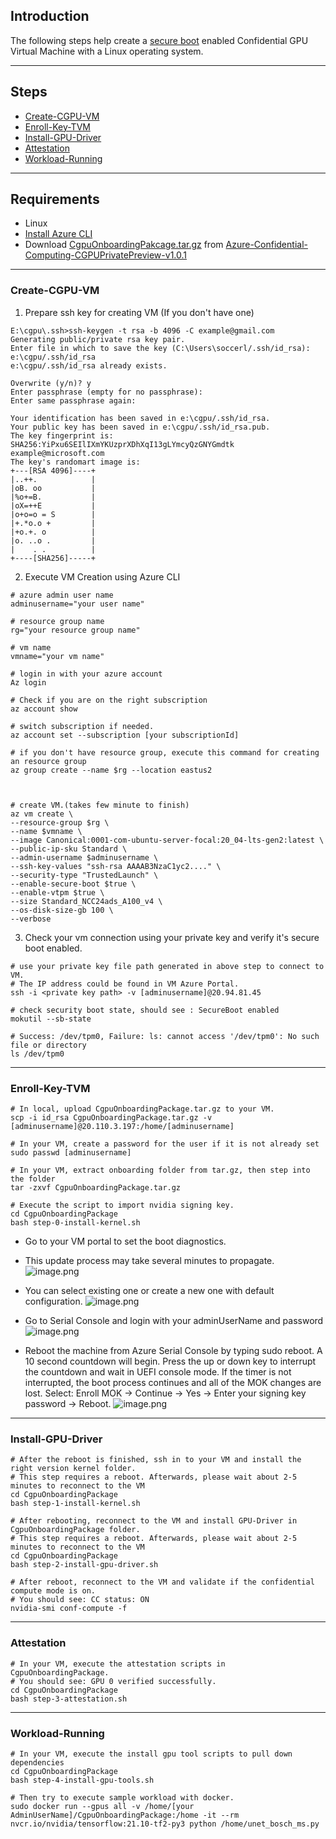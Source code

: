 ## Introduction

The following steps help create a [secure boot](https://docs.microsoft.com/en-us/azure/virtual-machines/trusted-launch) enabled Confidential GPU Virtual Machine with a Linux operating system.

-----------------------------------------------
## Steps

- [Create-CGPU-VM](#Create-CGPU-VM)
- [Enroll-Key-TVM](#Enroll-Key-TVM)
- [Install-GPU-Driver](#Install-GPU-Driver) 
- [Attestation ](#Attestation) 
- [Workload-Running](#Workload-Running) 

---------------------------------------------

## Requirements

- Linux
- [Install Azure CLI](https://docs.microsoft.com/en-us/cli/azure/install-azure-cli) 
- Download [CgpuOnboardingPakcage.tar.gz](https://github.com/Azure-Confidential-Computing/PrivatePreview/releases/download/V1.0.1/CgpuOnboardingPackage.tar.gz) from [Azure-Confidential-Computing-CGPUPrivatePreview-v1.0.1](https://github.com/Azure-Confidential-Computing/PrivatePreview/releases/tag/V1.0.1)

--------------------------------------------------
### Create-CGPU-VM


1. Prepare ssh key for creating VM (If you don't have one)
```
E:\cgpu\.ssh>ssh-keygen -t rsa -b 4096 -C example@gmail.com
Generating public/private rsa key pair.
Enter file in which to save the key (C:\Users\soccerl/.ssh/id_rsa): e:\cgpu/.ssh/id_rsa
e:\cgpu/.ssh/id_rsa already exists.

Overwrite (y/n)? y
Enter passphrase (empty for no passphrase):
Enter same passphrase again:

Your identification has been saved in e:\cgpu/.ssh/id_rsa.
Your public key has been saved in e:\cgpu/.ssh/id_rsa.pub.
The key fingerprint is:
SHA256:YiPxu6SEIlIXmYKUzprXDhXqI13gLYmcyQzGNYGmdtk example@microsoft.com
The key's randomart image is:
+---[RSA 4096]----+
|..++.            |
|oB. oo           |
|%o+=B.           |
|oX=++E           |
|o+o=o = S        |
|+.*o.o +         |
|+o.+. o          |
|o. ..o .         |
|    . .          |
+----[SHA256]-----+
```
2. Execute VM Creation using Azure CLI
```
# azure admin user name
adminusername="your user name"

# resource group name
rg="your resource group name"

# vm name 
vmname="your vm name"

# login in with your azure account
Az login

# Check if you are on the right subscription
az account show

# switch subscription if needed.
az account set --subscription [your subscriptionId]

# if you don't have resource group, execute this command for creating an resource group
az group create --name $rg --location eastus2



# create VM.(takes few minute to finish)
az vm create \
--resource-group $rg \
--name $vmname \
--image Canonical:0001-com-ubuntu-server-focal:20_04-lts-gen2:latest \
--public-ip-sku Standard \
--admin-username $adminusername \
--ssh-key-values "ssh-rsa AAAAB3NzaC1yc2...." \
--security-type "TrustedLaunch" \
--enable-secure-boot $true \
--enable-vtpm $true \
--size Standard_NCC24ads_A100_v4 \
--os-disk-size-gb 100 \
--verbose
```

 3. Check your vm connection using your private key and verify it's secure boot enabled.
```
# use your private key file path generated in above step to connect to VM.
# The IP address could be found in VM Azure Portal.
ssh -i <private key path> -v [adminusername]@20.94.81.45

# check security boot state, should see : SecureBoot enabled
mokutil --sb-state

# Success: /dev/tpm0, Failure: ls: cannot access '/dev/tpm0': No such file or directory
ls /dev/tpm0
```


----------------------------------------------------------------
### Enroll-Key-TVM
```
# In local, upload CgpuOnboardingPackage.tar.gz to your VM.
scp -i id_rsa CgpuOnboardingPackage.tar.gz -v [adminusername]@20.110.3.197:/home/[adminusername]

# In your VM, create a password for the user if it is not already set
sudo passwd [adminusername]

# In your VM, extract onboarding folder from tar.gz, then step into the folder
tar -zxvf CgpuOnboardingPackage.tar.gz

# Execute the script to import nvidia signing key.
cd CgpuOnboardingPackage 
bash step-0-install-kernel.sh

```
- Go to your VM portal to set the boot diagnostics. 
- This update process may take several minutes to propagate.
![image.png](attachment/boot_diagnostics.JPG)

- You can select existing one or create a new one with default configuration.
![image.png](attachment/enable_storage_account.JPG)

- Go to Serial Console and login with your adminUserName and password
![image.png](attachment/serial_console.JPG)

- Reboot the machine from Azure Serial Console by typing sudo reboot. A 10 second countdown will begin. Press the up or down key to interrupt the countdown and wait in UEFI console mode. If the timer is not interrupted, the boot process continues and all of the MOK changes are lost. Select: Enroll MOK -> Continue -> Yes -> Enter your signing key password ->  Reboot.
![image.png](attachment/enrole_key.JPG)

----------------------------------------------------------------


### Install-GPU-Driver

```
# After the reboot is finished, ssh in to your VM and install the right version kernel folder.
# This step requires a reboot. Afterwards, please wait about 2-5 minutes to reconnect to the VM
cd CgpuOnboardingPackage 
bash step-1-install-kernel.sh

# After rebooting, reconnect to the VM and install GPU-Driver in CgpuOnboardingPackage folder.
# This step requires a reboot. Afterwards, please wait about 2-5 minutes to reconnect to the VM
cd CgpuOnboardingPackage 
bash step-2-install-gpu-driver.sh

# After reboot, reconnect to the VM and validate if the confidential compute mode is on.
# You should see: CC status: ON
nvidia-smi conf-compute -f 

```


----------------------------------------------------------------


### Attestation
```
# In your VM, execute the attestation scripts in CgpuOnboardingPackage.
# You should see: GPU 0 verified successfully.
cd CgpuOnboardingPackage 
bash step-3-attestation.sh
```

-----------------
### Workload-Running

```
# In your VM, execute the install gpu tool scripts to pull down dependencies
cd CgpuOnboardingPackage 
bash step-4-install-gpu-tools.sh

# Then try to execute sample workload with docker.
sudo docker run --gpus all -v /home/[your AdminUserName]/CgpuOnboardingPackage:/home -it --rm nvcr.io/nvidia/tensorflow:21.10-tf2-py3 python /home/unet_bosch_ms.py

```




